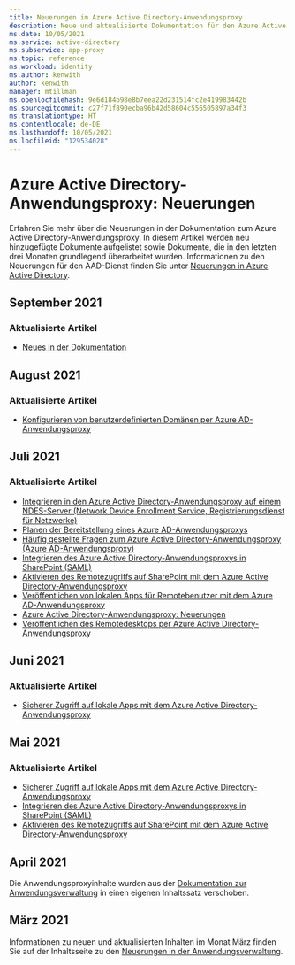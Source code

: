 ```yaml
---
title: Neuerungen im Azure Active Directory-Anwendungsproxy
description: Neue und aktualisierte Dokumentation für den Azure Active Directory-Anwendungsproxy.
ms.date: 10/05/2021
ms.service: active-directory
ms.subservice: app-proxy
ms.topic: reference
ms.workload: identity
ms.author: kenwith
author: kenwith
manager: mtillman
ms.openlocfilehash: 9e6d184b98e8b7eea22d231514fc2e419983442b
ms.sourcegitcommit: c27f71f890ecba96b42d58604c556505897a34f3
ms.translationtype: HT
ms.contentlocale: de-DE
ms.lasthandoff: 10/05/2021
ms.locfileid: "129534028"
---
```

# <a name="azure-active-directory-application-proxy-whats-new"></a>Azure Active Directory-Anwendungsproxy: Neuerungen

Erfahren Sie mehr über die Neuerungen in der Dokumentation zum Azure Active Directory-Anwendungsproxy. In diesem Artikel werden neu hinzugefügte Dokumente aufgelistet sowie Dokumente, die in den letzten drei Monaten grundlegend überarbeitet wurden. Informationen zu den Neuerungen für den AAD-Dienst finden Sie unter [Neuerungen in Azure Active Directory](../fundamentals/whats-new.md).

## <a name="september-2021"></a>September 2021

### <a name="updated-articles"></a>Aktualisierte Artikel

- [Neues in der Dokumentation](whats-new-docs.md)

## <a name="august-2021"></a>August 2021

### <a name="updated-articles"></a>Aktualisierte Artikel

- [Konfigurieren von benutzerdefinierten Domänen per Azure AD-Anwendungsproxy](application-proxy-configure-custom-domain.md)


## <a name="july-2021"></a>Juli 2021

### <a name="updated-articles"></a>Aktualisierte Artikel

- [Integrieren in den Azure Active Directory-Anwendungsproxy auf einem NDES-Server (Network Device Enrollment Service, Registrierungsdienst für Netzwerke)](active-directory-app-proxy-protect-ndes.md)
- [Planen der Bereitstellung eines Azure AD-Anwendungsproxys](application-proxy-deployment-plan.md)
- [Häufig gestellte Fragen zum Azure Active Directory-Anwendungsproxy (Azure AD-Anwendungsproxy)](application-proxy-faq.yml)
- [Integrieren des Azure Active Directory-Anwendungsproxys in SharePoint (SAML)](application-proxy-integrate-with-sharepoint-server-saml.md)
- [Aktivieren des Remotezugriffs auf SharePoint mit dem Azure Active Directory-Anwendungsproxy](application-proxy-integrate-with-sharepoint-server.md)
- [Veröffentlichen von lokalen Apps für Remotebenutzer mit dem Azure AD-Anwendungsproxy](what-is-application-proxy.md)
- [Azure Active Directory-Anwendungsproxy: Neuerungen](whats-new-docs.md)
- [Veröffentlichen des Remotedesktops per Azure Active Directory-Anwendungsproxy](application-proxy-integrate-with-remote-desktop-services.md)


## <a name="june-2021"></a>Juni 2021

### <a name="updated-articles"></a>Aktualisierte Artikel

- [Sicherer Zugriff auf lokale Apps mit dem Azure Active Directory-Anwendungsproxy](application-proxy-secure-api-access.md)

## <a name="may-2021"></a>Mai 2021

### <a name="updated-articles"></a>Aktualisierte Artikel

- [Sicherer Zugriff auf lokale Apps mit dem Azure Active Directory-Anwendungsproxy](application-proxy-secure-api-access.md)
- [Integrieren des Azure Active Directory-Anwendungsproxys in SharePoint (SAML)](application-proxy-integrate-with-sharepoint-server-saml.md)
- [Aktivieren des Remotezugriffs auf SharePoint mit dem Azure Active Directory-Anwendungsproxy](application-proxy-integrate-with-sharepoint-server.md)


## <a name="april-2021"></a>April 2021

Die Anwendungsproxyinhalte wurden aus der [Dokumentation zur Anwendungsverwaltung](../manage-apps/index.yml) in einen eigenen Inhaltssatz verschoben.

## <a name="march-2021"></a>März 2021

Informationen zu neuen und aktualisierten Inhalten im Monat März finden Sie auf der Inhaltsseite zu den [Neuerungen in der Anwendungsverwaltung](../manage-apps/whats-new-docs.md).